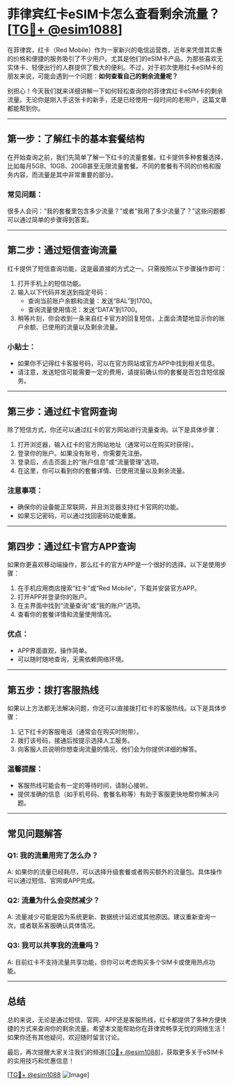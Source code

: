 # 菲律宾红卡eSIM卡怎么查看剩余流量？[[TG💪+ @esim1088](https://t.me/s/esim1088)]

在菲律宾，红卡（Red Mobile）作为一家新兴的电信运营商，近年来凭借其实惠的价格和便捷的服务吸引了不少用户。尤其是他们的eSIM卡产品，为那些喜欢无实体卡、轻便出行的人群提供了极大的便利。不过，对于初次使用红卡eSIM卡的朋友来说，可能会遇到一个问题：**如何查看自己的剩余流量呢？**

别担心！今天我们就来详细讲解一下如何轻松查询你的菲律宾红卡eSIM卡的剩余流量。无论你是刚入手这张卡的新手，还是已经使用一段时间的老用户，这篇文章都能帮到你。

---

## **第一步：了解红卡的基本套餐结构**

在开始查询之前，我们先简单了解一下红卡的流量套餐。红卡提供多种套餐选择，比如每月5GB、10GB、20GB甚至无限流量套餐。不同的套餐有不同的价格和服务内容，而流量是其中非常重要的部分。

### 常见问题：
很多人会问：“我的套餐里包含多少流量？”或者“我用了多少流量了？”这些问题都可以通过简单的步骤得到答案。

---

## **第二步：通过短信查询流量**

红卡提供了短信查询功能，这是最直接的方式之一。只需按照以下步骤操作即可：

1. 打开手机上的短信功能。
2. 输入以下代码并发送到指定号码：
   - 查询当前账户余额和流量：发送“BAL”到1700。
   - 查询流量使用情况：发送“DATA”到1700。
3. 稍等片刻，你会收到一条来自红卡官方的回复短信，上面会清楚地显示你的账户余额、已使用的流量以及剩余流量。

### 小贴士：
- 如果你不记得红卡客服号码，可以在官方网站或官方APP中找到相关信息。
- 请注意，发送短信可能需要一定的费用，请提前确认你的套餐是否包含短信服务。

---

## **第三步：通过红卡官网查询**

除了短信方式，你还可以通过红卡的官方网站进行流量查询。以下是具体步骤：

1. 打开浏览器，输入红卡的官方网站地址（通常可以在购买时获得）。
2. 登录你的账户。如果没有账号，你需要先注册。
3. 登录后，点击页面上的“账户信息”或“流量管理”选项。
4. 在这里，你可以看到你的套餐详情、已使用流量以及剩余流量。

### 注意事项：
- 确保你的设备能正常联网，并且浏览器支持红卡官网的功能。
- 如果忘记密码，可以通过找回密码功能重置。

---

## **第四步：通过红卡官方APP查询**

如果你更喜欢移动端操作，那么红卡的官方APP是一个很好的选择。以下是使用步骤：

1. 在手机应用商店搜索“红卡”或“Red Mobile”，下载并安装官方APP。
2. 打开APP并登录你的账户。
3. 在主界面中找到“流量查询”或“我的账户”选项。
4. 查看你的套餐详情和流量使用情况。

### 优点：
- APP界面直观，操作简单。
- 可以随时随地查询，无需依赖网络环境。

---

## **第五步：拨打客服热线**

如果以上方法都无法解决问题，你还可以直接拨打红卡的客服热线。以下是具体步骤：

1. 记下红卡的客服电话（通常会在购买时附带）。
2. 拨打该号码，接通后按提示选择人工服务。
3. 向客服人员说明你想查询流量的情况，他们会为你提供详细的解答。

### 温馨提醒：
- 客服热线可能会有一定的等待时间，请耐心接听。
- 提供准确的信息（如手机号码、套餐名称等）有助于客服更快地帮你解决问题。

---

## **常见问题解答**

### Q1: 我的流量用完了怎么办？
A: 如果你的流量已经耗尽，可以选择升级套餐或者购买额外的流量包。具体操作可以通过短信、官网或APP完成。

### Q2: 流量为什么会突然减少？
A: 流量减少可能是因为系统更新、数据统计延迟或其他原因。建议重新查询一次，或者联系客服确认具体情况。

### Q3: 我可以共享我的流量吗？
A: 目前红卡不支持流量共享功能，但你可以考虑购买多个SIM卡或使用热点功能。

---

## **总结**

总的来说，无论是通过短信、官网、APP还是客服热线，红卡都提供了多种方便快捷的方式来查询你的剩余流量。希望本文能帮助你在菲律宾畅享无忧的网络生活！如果你还有其他疑问，欢迎随时留言讨论。

最后，再次提醒大家关注我们的频道[[TG💪+ @esim1088](https://t.me/s/esim1088)]，获取更多关于eSIM卡的实用技巧和优惠信息！

[[TG💪+ @esim1088](https://t.me/s/esim1088) ![Image](https://i.postimg.cc/4NQfJmqS/Snipaste-2025-05-13-00-14-12.png)]